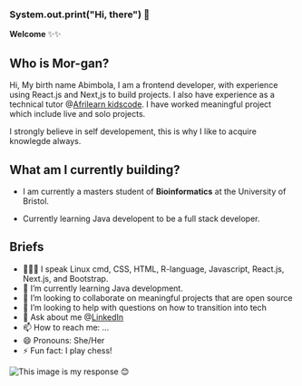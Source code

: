 ### System.out.print(**"Hi, there"**) 👋

**Welcome** ✨✨ 

## **Who is Mor-gan**? 

Hi, My birth name Abimbola, I am a frontend developer, with experience using React.js and Next,js to build projects. I also have experience as a technical tutor @[Afrilearn kidscode](https://kidscode.myafrilearn.com/). I have worked meaningful project which include live and solo projects. 

I strongly believe in self developement, this is why I like to acquire knowlegde always.

## **What am I currently building**? 

- I am currently a masters student  of **Bioinformatics** at the University of Bristol. 

- Currently learning Java developent to be a full stack developer.

## **Briefs**
- 👨🏾‍💻 I speak Linux cmd, CSS, HTML, R-language, Javascript, React.js, Next.js, and Bootstrap.
- 🌱 I’m currently learning Java development.
- 👯 I’m looking to collaborate on meaningful projects that are open source
- 🤔 I’m looking to help with questions on how to transition into tech
- 💬 Ask about me @[LinkedIn](https://www.linkedin.com/public-profile/settings?lipi=urn%3Ali%3Apage%3Ad_flagship3_profile_self_edit_contact-info%3BJN50HmrqTomFF3inG9SGVw%3D%3D)
- 📫 How to reach me: ...
- 😄 Pronouns: She/Her
- ⚡ Fun fact: I play chess!

![This image is my response :blush:](https://i.gifer.com/YARz.gif](https://i.gifer.com/5SM.gif)https://i.gifer.com/5SM.gif)


